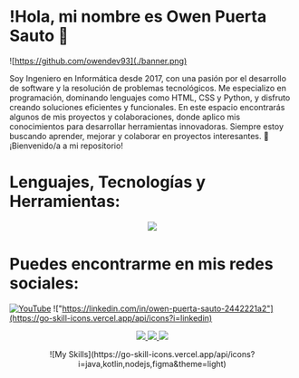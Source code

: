 # !Hola, mi nombre es Owen Puerta Sauto 👋

![https://github.com/owendev93](./banner.png)

Soy Ingeniero en Informática desde 2017, con una pasión por el desarrollo de software y la resolución de problemas tecnológicos. Me especializo en programación, dominando lenguajes como HTML, CSS y Python, y disfruto creando soluciones eficientes y funcionales. En este espacio encontrarás algunos de mis proyectos y colaboraciones, donde aplico mis conocimientos para desarrollar herramientas innovadoras. Siempre estoy buscando aprender, mejorar y colaborar en proyectos interesantes. 🚀 ¡Bienvenido/a a mi repositorio!


# Lenguajes, Tecnologías y Herramientas:

<p align="center">
  <!--<a href="https://go-skill-icons.vercel.app/">-->
    <img src="https://go-skill-icons.vercel.app/api/icons?i=python,git,githubpages,gitkraken,django,css" />
  </a>
</p>


# Puedes encontrarme en mis redes sociales:

[![YouTube](https://img.shields.io/badge/YouTube-Mouredev_by_Brais_Moure-FF0000?style=for-the-badge&logo=youtube&logoColor=white&labelColor=101010)](https://youtube.com/@mouredev)
!["https://linkedin.com/in/owen-puerta-sauto-2442221a2"](https://go-skill-icons.vercel.app/api/icons?i=linkedin)
<!-- [![Facebook](https://img.icons8.com/color/48/FFFFFF/facebook-new.png)](https://youtube.com/@mouredev)-->
<!--[![Twitter](https://img.icons8.com/color/48/FFFFFF/twitter--v1.png)](https://youtube.com/@mouredev)-->
<!--[![Youtube](https://img.icons8.com/color/48/FFFFFF/youtube-play.png)](https://youtube.com/@mouredev)-->
<p align="center">
  <a href="https://linkedin.com/in/owen-puerta-sauto-2442221a2">
    <img src="https://go-skill-icons.vercel.app/api/icons?i=linkedin" />
  </a>
  <a href="https://linkedin.com/in/owen-puerta-sauto-2442221a2">
    <img src="https://go-skill-icons.vercel.app/api/icons?i=linkedin" />
  </a>
  <a href="https://linkedin.com/in/owen-puerta-sauto-2442221a2">
    <img src="https://go-skill-icons.vercel.app/api/icons?i=linkedin" />
  </a>
</p>



<p align="center">
![My Skills](https://go-skill-icons.vercel.app/api/icons?i=java,kotlin,nodejs,figma&theme=light)
</p>

